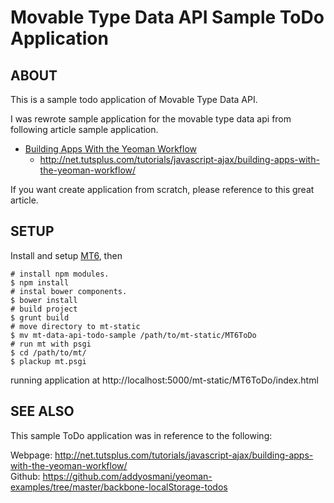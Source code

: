 # Movable Type Data API Sample ToDo Application

## ABOUT

This is a sample todo application of Movable Type Data API.

I was rewrote sample application for  the movable type data api from following article sample application.

- [Building Apps With the Yeoman Workflow](http://net.tutsplus.com/tutorials/javascript-ajax/building-apps-with-the-yeoman-workflow/)
  - http://net.tutsplus.com/tutorials/javascript-ajax/building-apps-with-the-yeoman-workflow/

If you want create application from scratch, please reference to this great article.

## SETUP

Install and setup [MT6](http://www.movabletype.org/beta/60/index.html), then

```shell
# install npm modules.
$ npm install
# instal bower components.
$ bower install
# build project
$ grunt build
# move directory to mt-static
$ mv mt-data-api-todo-sample /path/to/mt-static/MT6ToDo 
# run mt with psgi
$ cd /path/to/mt/
$ plackup mt.psgi
```
running application at http://localhost:5000/mt-static/MT6ToDo/index.html

## SEE ALSO
This sample ToDo application was in reference to the following:

Webpage: http://net.tutsplus.com/tutorials/javascript-ajax/building-apps-with-the-yeoman-workflow/  
Github: https://github.com/addyosmani/yeoman-examples/tree/master/backbone-localStorage-todos
